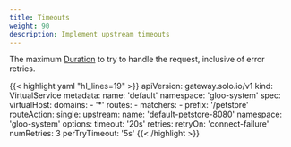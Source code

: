 ```yaml
---
title: Timeouts
weight: 90
description: Implement upstream timeouts 
---
```


The maximum [Duration](https://developers.google.com/protocol-buffers/docs/reference/csharp/class/google/protobuf/well-known-types/duration)
to try to handle the request, inclusive of error retries.

{{< highlight yaml "hl_lines=19" >}}
apiVersion: gateway.solo.io/v1
kind: VirtualService
metadata:
  name: 'default'
  namespace: 'gloo-system'
spec:
  virtualHost:
    domains:
    - '*'
    routes:
    - matchers:
       - prefix: '/petstore'
      routeAction:
        single:
          upstream:
            name: 'default-petstore-8080'
            namespace: 'gloo-system'
      options:
        timeout: '20s'
        retries:
          retryOn: 'connect-failure'
          numRetries: 3
          perTryTimeout: '5s'
{{< /highlight >}}